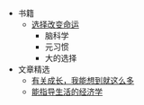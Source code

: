 <!-- _sidebar.md -->

- 书籍
  - [选择改变命运](/README.md) <!--注意这里是相对路径-->
    - 脑科学
    - 元习惯
    - 大的选择 
- 文章精选
  - [有关成长，我能想到就这么多](/article/grow.md)
  - [能指导生活的经济学](/article/经济学.md)
